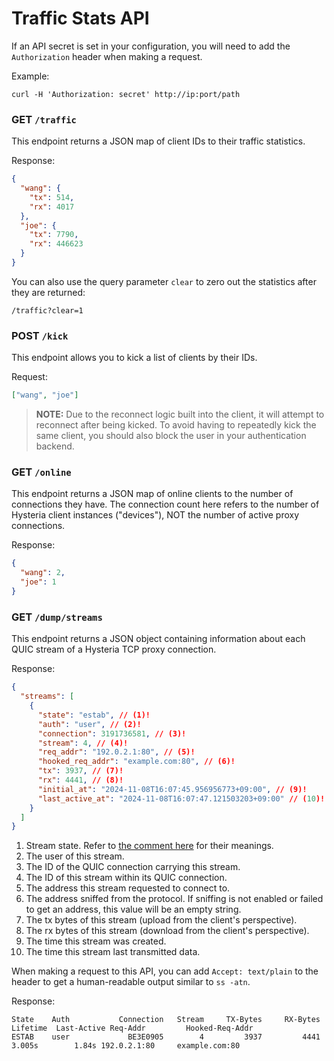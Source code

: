 # Traffic Stats API

If an API secret is set in your configuration, you will need to add the `Authorization` header when making a request.

Example:

```shell
curl -H 'Authorization: secret' http://ip:port/path
```

### GET `/traffic`

This endpoint returns a JSON map of client IDs to their traffic statistics.

Response:

```json
{
  "wang": {
    "tx": 514,
    "rx": 4017
  },
  "joe": {
    "tx": 7790,
    "rx": 446623
  }
}
```

You can also use the query parameter `clear` to zero out the statistics after they are returned:

```
/traffic?clear=1
```

### POST `/kick`

This endpoint allows you to kick a list of clients by their IDs.

Request:

```json
["wang", "joe"]
```

> **NOTE:** Due to the reconnect logic built into the client, it will attempt to reconnect after being kicked. To avoid having to repeatedly kick the same client, you should also block the user in your authentication backend.

### GET `/online`

This endpoint returns a JSON map of online clients to the number of connections they have. The connection count here refers to the number of Hysteria client instances ("devices"), NOT the number of active proxy connections.

Response:

```json
{
  "wang": 2,
  "joe": 1
}
```

### GET `/dump/streams`

This endpoint returns a JSON object containing information about each QUIC stream of a Hysteria TCP proxy connection.

Response:

```json
{
  "streams": [
    {
      "state": "estab", // (1)!
      "auth": "user", // (2)!
      "connection": 3191736581, // (3)!
      "stream": 4, // (4)!
      "req_addr": "192.0.2.1:80", // (5)!
      "hooked_req_addr": "example.com:80", // (6)!
      "tx": 3937, // (7)!
      "rx": 4441, // (8)!
      "initial_at": "2024-11-08T16:07:45.956956773+09:00", // (9)!
      "last_active_at": "2024-11-08T16:07:47.121503203+09:00" // (10)!
    }
  ]
}
```

1. Stream state. Refer to [the comment here](https://github.com/apernet/hysteria/blob/3e8c20518db0e97ad67b638e85cbe643b26d777a/core/server/config.go#L223-L257) for their meanings.
2. The user of this stream.
3. The ID of the QUIC connection carrying this stream.
4. The ID of this stream within its QUIC connection.
5. The address this stream requested to connect to.
6. The address sniffed from the protocol. If sniffing is not enabled or failed to get an address, this value will be an empty string.
7. The tx bytes of this stream (upload from the client's perspective).
8. The rx bytes of this stream (download from the client's perspective).
9. The time this stream was created.
10. The time this stream last transmitted data.

When making a request to this API, you can add `Accept: text/plain` to the header to get a human-readable output similar to `ss -atn`.

Response:

```
State    Auth           Connection   Stream     TX-Bytes     RX-Bytes     Lifetime  Last-Active Req-Addr         Hooked-Req-Addr
ESTAB    user             BE3E0905        4         3937         4441       3.005s        1.84s 192.0.2.1:80     example.com:80
```
